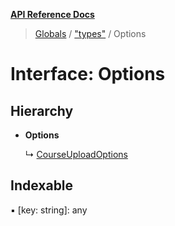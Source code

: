 **[API Reference Docs](../README.md)**

> [Globals](../README.md) / ["types"](../modules/_types_.md) / Options

# Interface: Options

## Hierarchy

- **Options**

  ↳ [CourseUploadOptions](_types_.courseuploadoptions.md)

## Indexable

▪ [key: string]: any
